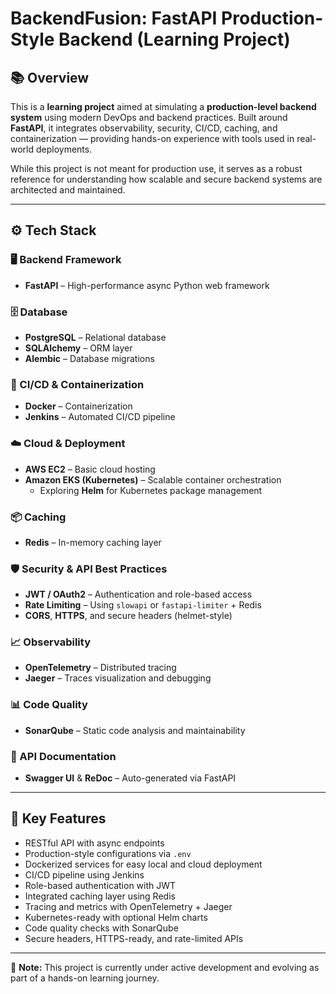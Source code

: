 # BackendFusion: FastAPI Production-Style Backend (Learning Project)

## 📚 Overview

This is a **learning project** aimed at simulating a **production-level backend system** using modern DevOps and backend practices. Built around **FastAPI**, it integrates observability, security, CI/CD, caching, and containerization — providing hands-on experience with tools used in real-world deployments.

While this project is not meant for production use, it serves as a robust reference for understanding how scalable and secure backend systems are architected and maintained.

---

## ⚙️ Tech Stack

### 🖥️ Backend Framework
- **FastAPI** – High-performance async Python web framework

### 🗄️ Database
- **PostgreSQL** – Relational database
- **SQLAlchemy** – ORM layer
- **Alembic** – Database migrations

### 🚀 CI/CD & Containerization
- **Docker** – Containerization
- **Jenkins** – Automated CI/CD pipeline

### ☁️ Cloud & Deployment
- **AWS EC2** – Basic cloud hosting
- **Amazon EKS (Kubernetes)** – Scalable container orchestration
  - Exploring **Helm** for Kubernetes package management

### 📦 Caching
- **Redis** – In-memory caching layer

### 🛡️ Security & API Best Practices
- **JWT / OAuth2** – Authentication and role-based access
- **Rate Limiting** – Using `slowapi` or `fastapi-limiter` + Redis
- **CORS**, **HTTPS**, and secure headers (helmet-style)

### 📈 Observability
- **OpenTelemetry** – Distributed tracing
- **Jaeger** – Traces visualization and debugging

### 📊 Code Quality
- **SonarQube** – Static code analysis and maintainability

### 📖 API Documentation
- **Swagger UI** & **ReDoc** – Auto-generated via FastAPI

---

## 🚧 Key Features

- RESTful API with async endpoints
- Production-style configurations via `.env`
- Dockerized services for easy local and cloud deployment
- CI/CD pipeline using Jenkins
- Role-based authentication with JWT
- Integrated caching layer using Redis
- Tracing and metrics with OpenTelemetry + Jaeger
- Kubernetes-ready with optional Helm charts
- Code quality checks with SonarQube
- Secure headers, HTTPS-ready, and rate-limited APIs

---
🔧 **Note:** This project is currently under active development and evolving as part of a hands-on learning journey.
